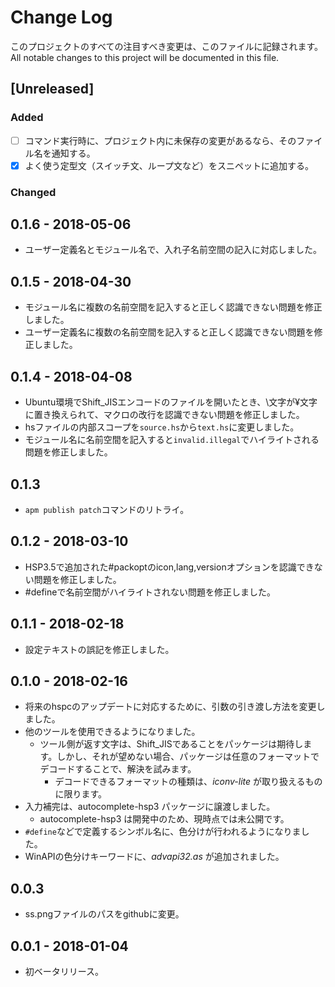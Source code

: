 # Change Log
このプロジェクトのすべての注目すべき変更は、このファイルに記録されます。  
All notable changes to this project will be documented in this file.

## [Unreleased]
### Added
- [ ] コマンド実行時に、プロジェクト内に未保存の変更があるなら、そのファイル名を通知する。
- [x] よく使う定型文（スイッチ文、ループ文など）をスニペットに追加する。

### Changed

## 0.1.6 - 2018-05-06
- ユーザー定義名とモジュール名で、入れ子名前空間の記入に対応しました。

## 0.1.5 - 2018-04-30
- モジュール名に複数の名前空間を記入すると正しく認識できない問題を修正しました。
- ユーザー定義名に複数の名前空間を記入すると正しく認識できない問題を修正しました。

## 0.1.4 - 2018-04-08
- Ubuntu環境でShift_JISエンコードのファイルを開いたとき、\\文字が¥文字に置き換えられて、マクロの改行を認識できない問題を修正しました。
- hsファイルの内部スコープを`source.hs`から`text.hs`に変更しました。
- モジュール名に名前空間を記入すると`invalid.illegal`でハイライトされる問題を修正しました。

## 0.1.3
- `apm publish patch`コマンドのリトライ。

## 0.1.2 - 2018-03-10
- HSP3.5で追加された\#packoptのicon,lang,versionオプションを認識できない問題を修正しました。
- \#defineで名前空間がハイライトされない問題を修正しました。

## 0.1.1 - 2018-02-18
- 設定テキストの誤記を修正しました。

## 0.1.0 - 2018-02-16
- 将来のhspcのアップデートに対応するために、引数の引き渡し方法を変更しました。
- 他のツールを使用できるようになりました。
  - ツール側が返す文字は、Shift_JISであることをパッケージは期待します。しかし、それが望めない場合、パッケージは任意のフォーマットでデコードすることで、解決を試みます。
    - デコードできるフォーマットの種類は、_iconv-lite_ が取り扱えるものに限ります。
- 入力補完は、autocomplete-hsp3 パッケージに譲渡しました。
  - autocomplete-hsp3 は開発中のため、現時点では未公開です。
- `#define`などで定義するシンボル名に、色分けが行われるようになりました。
- WinAPIの色分けキーワードに、_advapi32.as_ が追加されました。

## 0.0.3
- ss.pngファイルのパスをgithubに変更。

## 0.0.1 - 2018-01-04
- 初ベータリリース。
